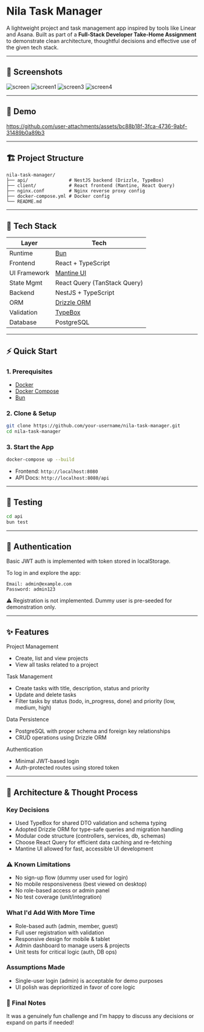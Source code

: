 # Nila Task Manager

A lightweight project and task management app inspired by tools like Linear and Asana.
Built as part of a **Full-Stack Developer Take-Home Assignment** to demonstrate clean architecture, thoughtful decisions and effective use of the given tech stack.

---

## 📸 Screenshots

![screen](https://github.com/user-attachments/assets/0a07ea1b-d5cf-4a64-ad3c-7b75f4c4353a)
![screen1](https://github.com/user-attachments/assets/2e9d99fd-6f7c-4395-843e-b5bd78a0a343)
![screen3](https://github.com/user-attachments/assets/593e98d7-d041-4d0b-b68d-92a3a92dc684)
![screen4](https://github.com/user-attachments/assets/91fc732f-e93a-4c0a-9b42-89086ac9e41a)

---

## 🎥 Demo

https://github.com/user-attachments/assets/bc88b18f-3fca-4736-9abf-31489b0a89b3

---

## 🏗️ Project Structure

```
nila-task-manager/
├── api/               # NestJS backend (Drizzle, TypeBox)
├── client/            # React frontend (Mantine, React Query)
├── nginx.conf         # Nginx reverse proxy config
├── docker-compose.yml # Docker config
└── README.md
```

---

## 🚀 Tech Stack

| Layer        | Tech                                               |
| ------------ | -------------------------------------------------- |
| Runtime      | [Bun](https://bun.sh)                              |
| Frontend     | React + TypeScript                                 |
| UI Framework | [Mantine UI](https://mantine.dev)                  |
| State Mgmt   | React Query (TanStack Query)                       |
| Backend      | NestJS + TypeScript                                |
| ORM          | [Drizzle ORM](https://orm.drizzle.team)            |
| Validation   | [TypeBox](https://github.com/sinclairzx81/typebox) |
| Database     | PostgreSQL                                         |

---

## ⚡️ Quick Start

### 1. Prerequisites

- [Docker](https://docs.docker.com/get-docker/)
- [Docker Compose](https://docs.docker.com/compose/)
- [Bun](https://bun.sh/)

### 2. Clone & Setup

```bash
git clone https://github.com/your-username/nila-task-manager.git
cd nila-task-manager
```

### 3. Start the App

```bash
docker-compose up --build
```

- Frontend: `http://localhost:8080`
- API Docs: `http://localhost:8080/api`

---

## 🧪 Testing

```bash
cd api
bun test
```

---

## 🔐 Authentication
Basic JWT auth is implemented with token stored in localStorage.

To log in and explore the app:
```
Email: admin@example.com
Password: admin123
```
⚠️ Registration is not implemented. Dummy user is pre-seeded for demonstration only.

---

## ✨ Features
Project Management
- Create, list and view projects
- View all tasks related to a project

Task Management
- Create tasks with title, description, status and priority
- Update and delete tasks
- Filter tasks by status (todo, in_progress, done) and priority (low, medium, high)

Data Persistence
- PostgreSQL with proper schema and foreign key relationships
- CRUD operations using Drizzle ORM

Authentication
- Minimal JWT-based login
- Auth-protected routes using stored token

---

## 🧠 Architecture & Thought Process
### Key Decisions
- Used TypeBox for shared DTO validation and schema typing
- Adopted Drizzle ORM for type-safe queries and migration handling
- Modular code structure (controllers, services, db, schemas)
- Choose React Query for efficient data caching and re-fetching
- Mantine UI allowed for fast, accessible UI development

### ⚠️ Known Limitations
- No sign-up flow (dummy user used for login)
- No mobile responsiveness (best viewed on desktop)
- No role-based access or admin panel
- No test coverage (unit/integration)

### What I'd Add With More Time
- Role-based auth (admin, member, guest)
- Full user registration with validation 
- Responsive design for mobile & tablet
- Admin dashboard to manage users & projects
- Unit tests for critical logic (auth, DB ops)

### Assumptions Made
- Single-user login (admin) is acceptable for demo purposes
- UI polish was deprioritized in favor of core logic

### 🤝 Final Notes
It was a genuinely fun challenge and I'm happy to discuss any decisions or expand on parts if needed!
